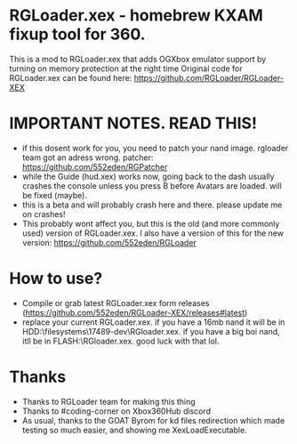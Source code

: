 # RGLoader.xex - homebrew KXAM fixup tool for 360.

This is a mod to RGLoader.xex that adds OGXbox emulator support by turning on memory protection at the right time
Original code for RGLoader.xex can be found here: https://github.com/RGLoader/RGLoader-XEX

# IMPORTANT NOTES. READ THIS!
- if this dosent work for you, you need to patch your nand image. rgloader team got an adress wrong. patcher: https://github.com/552eden/RGPatcher
- while the Guide (hud.xex) works now, going back to the dash usually crashes the console unless you press B before Avatars are loaded. will be fixed (maybe).
- this is a beta and will probably crash here and there. please update me on crashes!
- This probably wont affect you, but this is the old (and more commonly used) version of RGLoader.xex. I also have a version of this for the new version: https://github.com/552eden/RGLoader

# How to use?
- Compile or grab latest RGLoader.xex form releases (https://github.com/552eden/RGLoader-XEX/releases#latest)
- replace your current RGLoader.xex. if you have a 16mb nand it will be in HDD:\filesystems\17489-dev\RGloader.xex. if you have a big boi nand, itll be in FLASH:\RGloader.xex. good luck with that lol.

# Thanks
- Thanks to RGLoader team for making this thing
- Thanks to #coding-corner on Xbox360Hub discord
- As usual, thanks to the GOAT Byrom for kd files redirection which made testing so much easier, and showing me XexLoadExecutable.
